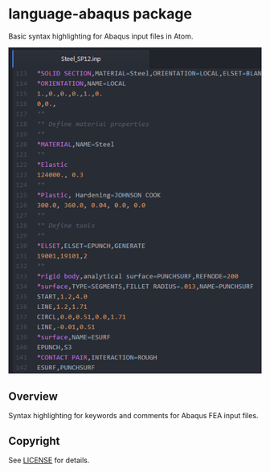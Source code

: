 # language-abaqus package

Basic syntax highlighting for Abaqus input files in Atom.

![Sample file](https://raw.githubusercontent.com/drwillharrison/language-abaqus/master/abaqus.png)

## Overview

Syntax highlighting for keywords and comments for Abaqus FEA input files.

## Copyright

See [LICENSE](https://github.com/lee-dohm/language-generic-config/blob/master/LICENSE.md) for details.
